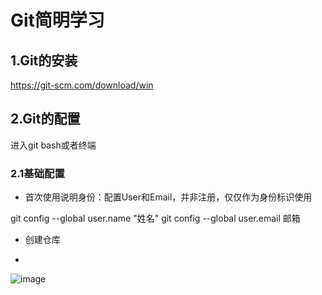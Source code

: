 # Git简明学习
## 1.Git的安装

https://git-scm.com/download/win

## 2.Git的配置

进入git bash或者终端

### 2.1基础配置

* 首次使用说明身份：配置User和Email，并非注册，仅仅作为身份标识使用

git config --global user.name "姓名"
git config --global user.email 邮箱

* 创建仓库


* 


  
  
  
  
  ![image](https://github.com/sweetbeaner/PythonLearning/assets/45441850/e44e9d5c-6589-45a9-b080-a81e8d21d5fb)
